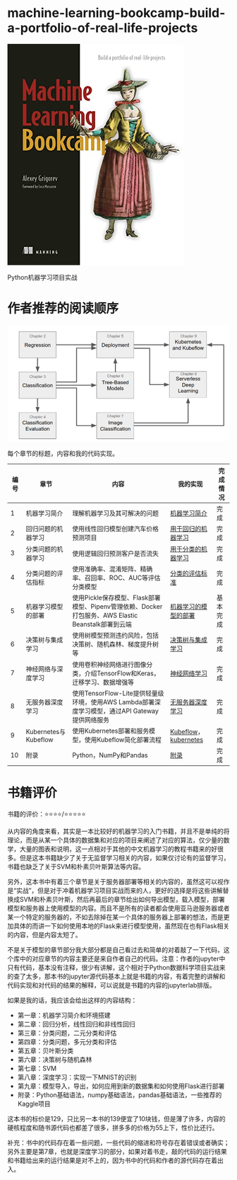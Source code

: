 # machine-learning-bookcamp-build-a-portfolio-of-real-life-projects

![Machine Learning Bookcamp: Build a portfolio of real-life projects eBook :  Grigorev, Alexey: Amazon.com.au: Books](./README/41zMlfZdusL.jpg)

Python机器学习项目实战

# 作者推荐的阅读顺序

![img](./README/plan.png)

每个章节的标题，内容和我的代码实现。

| 编 号 | 章节                 | 内容                                                         | 我的实现                                                     | 完成情况 |
| ----- | -------------------- | ------------------------------------------------------------ | ------------------------------------------------------------ | -------- |
| 1     | 机器学习简介         | 理解机器学习及其可解决的问题                                 | [机器学习简介](https://github.com/YeJiu97/machine-learning-bookcamp-build-a-portfolio-of-real-life-projects/tree/main/scr/chapter%2301%EF%BC%9A%E6%9C%BA%E5%99%A8%E5%AD%A6%E4%B9%A0%E7%AE%80%E4%BB%8B) | 完成     |
| 2     | 回归问题的机器学习   | 使用线性回归模型创建汽车价格预测项目                         | [用于回归的机器学习](https://github.com/YeJiu97/machine-learning-bookcamp-build-a-portfolio-of-real-life-projects/tree/main/scr/chapter%2302%EF%BC%9A%E7%94%A8%E4%BA%8E%E5%9B%9E%E5%BD%92%E7%9A%84%E6%9C%BA%E5%99%A8%E5%AD%A6%E4%B9%A0) | 完成     |
| 3     | 分类问题的机器学习   | 使用逻辑回归预测客户是否流失                                 | [用于分类的机器学习](https://github.com/YeJiu97/machine-learning-bookcamp-build-a-portfolio-of-real-life-projects/tree/main/scr) | 完成     |
| 4     | 分类问题的评估指标   | 使用准确率、混淆矩阵、精确率、召回率、ROC、AUC等评估分类模型 | [分类的评估标准](https://github.com/YeJiu97/machine-learning-bookcamp-build-a-portfolio-of-real-life-projects/tree/main/scr/chapter%2304%EF%BC%9A%E5%88%86%E7%B1%BB%E7%9A%84%E8%AF%84%E4%BC%B0%E6%8C%87%E6%A0%87) | 完成     |
| 5     | 机器学习模型的部署   | 使用Pickle保存模型、Flask部署模型、Pipenv管理依赖、Docker打包服务、AWS Elastic Beanstalk部署到云端 | [机器学习的模型的部署](https://github.com/YeJiu97/machine-learning-bookcamp-build-a-portfolio-of-real-life-projects/tree/main/scr/chapter%2305%EF%BC%9A%E6%9C%BA%E5%99%A8%E5%AD%A6%E4%B9%A0%E6%A8%A1%E5%9E%8B%E9%83%A8%E7%BD%B2) | 基本完成 |
| 6     | 决策树与集成学习     | 使用树模型预测违约风险，包括决策树、随机森林、梯度提升树等   | [决策树与集成学习](https://github.com/YeJiu97/machine-learning-bookcamp-build-a-portfolio-of-real-life-projects/tree/main/scr/chapter%2306%EF%BC%9A%E5%86%B3%E7%AD%96%E6%A0%91%E4%B8%8E%E9%9B%86%E6%88%90%E5%AD%A6%E4%B9%A0) | 完成     |
| 7     | 神经网络与深度学习   | 使用卷积神经网络进行图像分类，介绍TensorFlow和Keras，迁移学习、数据增强等 | [神经网络学习](https://github.com/YeJiu97/machine-learning-bookcamp-build-a-portfolio-of-real-life-projects/tree/main/scr/chapter%2307%EF%BC%9A%E7%A5%9E%E7%BB%8F%E7%BD%91%E7%BB%9C%E4%B8%8E%E6%B7%B1%E5%BA%A6%E5%AD%A6%E4%B9%A0) | 完成     |
| 8     | 无服务器深度学习     | 使用TensorFlow-Lite提供轻量级环境，使用AWS Lambda部署深度学习模型，通过API Gateway提供网络服务 | [无服务器深度学习](https://github.com/YeJiu97/machine-learning-bookcamp-build-a-portfolio-of-real-life-projects/tree/main/scr/chapter%2308%EF%BC%9A%E6%97%A0%E6%9C%8D%E5%8A%A1%E5%99%A8%E6%B7%B1%E5%BA%A6%E5%AD%A6%E4%B9%A0) | 完成     |
| 9     | Kubernetes与Kubeflow | 使用Kubernetes部署和服务模型，使用Kubeflow简化部署流程       | [Kubeflow](https://github.com/YeJiu97/machine-learning-bookcamp-build-a-portfolio-of-real-life-projects/tree/main/scr/chapter%2309%EF%BC%9Akubeflow)，[kubernetes](https://github.com/YeJiu97/machine-learning-bookcamp-build-a-portfolio-of-real-life-projects/tree/main/scr/chapter%2309%EF%BC%9Akubernetes) | 完成     |
| 10    | 附录                 | Python，NumPy和Pandas                                        | [附录](https://github.com/YeJiu97/machine-learning-bookcamp-build-a-portfolio-of-real-life-projects/tree/main/scr/chapter%2310%EF%BC%9A%E9%99%84%E5%BD%95) | 完成     |

# 书籍评价

书籍的评价：⭐⭐⭐⭐/⭐⭐⭐⭐⭐

从内容的角度来看，其实是一本比较好的机器学习的入门书籍，并且不是单纯的将理论，而是从某一个具体的数据集和对应的项目来阐述了对应的算法，仅少量的数学，大量的图表和说明，这一点相对于其他的中文机器学习的教程书籍来的好很多。但是这本书籍缺少了关于无监督学习相关的内容，如果仅讨论有的监督学习，书籍也缺乏了关于SVM和朴素贝叶斯算法等内容。

另外，这本书中有着三个章节是关于服务器部署等相关的内容的，虽然这可以视作是“实战”，但是对于冲着机器学习项目实战而来的人，更好的选择是将这些讲解替换成SVM和朴素贝叶斯，然后再最后的章节给出如何导出模型，载入模型，部署模型和服务器上使用模型的内容。而且不是所有的读者都会使用亚马逊服务器或者某一个特定的服务器的，不如去除掉在某一个具体的服务器上部署的想法，而是更加具体的而讲一下如何使用本地的Flask来进行模型使用，虽然现在也有Flask相关的内容，但是内容太短了。

不是关于模型的章节部分我大部分都是自己看过去和简单的对着敲了一下代码，这个库中的对应章节的内容主要还是来自作者自己的代码。注意：作者的jupyter中只有代码，基本没有注释，很少有讲解，这个相对于Python数据科学项目实战来的查了太多，那本书的jupyter源代码基本上就是书籍的内容，有着完整的讲解和代码实现和对代码的结果的解释，可以说就是书籍的内容的jupyterlab排版。

如果是我的话，我应该会给出这样的内容结构：

- 第一章：机器学习简介和环境搭建
- 第二章：回归分析，线性回归和非线性回归
- 第三章：分类问题，二元分类和评估
- 第四章：分类问题，多元分类和评估
- 第五章：贝叶斯分类
- 第六章：决策树与随机森林
- 第七章：SVM
- 第八章：深度学习：实现一下MNIST的识别
- 第九章：模型导入，导出，如何应用到新的数据集和如何使用Flask进行部署
- 附录：Python基础语法，numpy基础语法，pandas基础语法，一些推荐的Kaggle项目

这本书的标价是129，只比另一本书的139便宜了10块钱，但是薄了许多，内容的硬核程度和随书源代码也都差了很多，拼多多的价格为55上下，性价比还行。

补充：书中的代码存在着一些问题，一些代码的缩进和符号存在着错误或者确实；另外主要是第7章，也就是深度学习的部分，如果对着书走，敲的代码的运行结果和书籍给出来的运行结果是对不上的，因为书中的代码和作者的源代码存在着出入。

